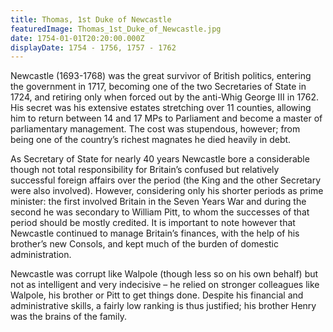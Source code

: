 ```yaml
---
title: Thomas, 1st Duke of Newcastle
featuredImage: Thomas_1st_Duke_of_Newcastle.jpg
date: 1754-01-01T20:20:00.000Z
displayDate: 1754 - 1756, 1757 - 1762
---
```


Newcastle (1693-1768) was the great survivor of British politics, entering the government in 1717, becoming one of the two Secretaries of State in 1724, and retiring only when forced out by the anti-Whig George III in 1762. His secret was his extensive estates stretching over 11 counties, allowing him to return between 14 and 17 MPs to Parliament and become a master of parliamentary management. The cost was stupendous, however; from being one of the country’s richest magnates he died heavily in debt.

As Secretary of State for nearly 40 years Newcastle bore a considerable though not total responsibility for Britain’s confused but relatively successful foreign affairs over the period (the King and the other Secretary were also involved). However, considering only his shorter periods as prime minister: the first involved Britain in the Seven Years War and during the second he was secondary to William Pitt, to whom the successes of that period should be mostly credited. It is important to note however that Newcastle continued to manage Britain’s finances, with the help of his brother’s new Consols, and kept much of the burden of domestic administration.

Newcastle was corrupt like Walpole (though less so on his own behalf) but not as intelligent and very indecisive – he relied on stronger colleagues like Walpole, his brother or Pitt to get things done. Despite his financial and administrative skills, a fairly low ranking is thus justified; his brother Henry was the brains of the family.
